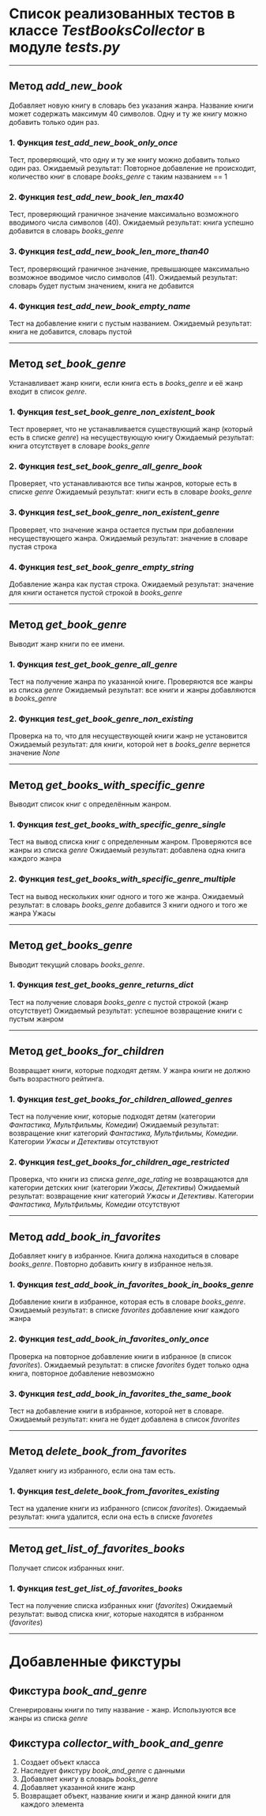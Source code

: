# Список реализованных тестов в классе *TestBooksCollector* в модуле *tests.py*

------------------------------------------------------------------

## Метод *add_new_book*
Добавляет новую книгу в словарь без указания жанра. Название книги может содержать максимум 40 символов. Одну и ту же книгу можно добавить только один раз.

### 1. Функция *test_add_new_book_only_once*

Тест, проверяющий, что одну и ту же книгу можно добавить только один раз. 
Ожидаемый результат: Повторное добавление не происходит, количество книг в словаре *books_genre* с таким названием == 1

### 2. Функция *test_add_new_book_len_max40*

Тест, проверяющий граничное значение максимально возможного вводимого числа символов (40). 
Ожидаемый результат: книга успешно добавится в словарь *books_genre*

### 3. Функция *test_add_new_book_len_more_than40*

Тест, проверяющий граничное значение, превышающее максимально возможное вводимое число символов (41).
Ожидаемый результат: словарь будет пустым значением, книга не добавится 

### 4. Функция *test_add_new_book_empty_name*

Тест на добавление книги с пустым названием.
Ожидаемый результат: книга не добавится, словарь пустой

------------------------------------------------------------------

## Метод *set_book_genre*
Устанавливает жанр книги, если книга есть в *books_genre* и её жанр входит в список *genre*.

### 1. Функция *test_set_book_genre_non_existent_book*

Тест проверяет, что не устанавливается существующий жанр (который есть в списке *genre*) на несуществующую книгу
Ожидаемый результат: книга отсутствует в словаре *books_genre*

### 2. Функция *test_set_book_genre_all_genre_book*

Проверяет, что устанавливаются все типы жанров, которые есть в списке *genre*
Ожидаемый результат: книги есть в словаре *books_genre*

### 3. Функция *test_set_book_genre_non_existent_genre*

Проверяет, что значение жанра остается пустым при добавлении несуществующего жанра.
Ожидаемый результат: значение в словаре пустая строка

### 4. Функция *test_set_book_genre_empty_string*

Добавление жанра как пустая строка.
Ожидаемый результат: значение для книги останется пустой строкой в *books_genre*

------------------------------------------------------------------

## Метод *get_book_genre*
Выводит жанр книги по ее имени.

### 1. Функция *test_get_book_genre_all_genre*

Тест на получение жанра по указанной книге. Проверяются все жанры из списка *genre*
Ожидаемый результат: все книги и жанры добавляются в *books_genre*

### 2. Функция *test_get_book_genre_non_existing*

Проверка на то, что для несуществующей книги жанр не установится
Ожидаемый результат: для книги, которой нет в *books_genre* вернется значение *None*

------------------------------------------------------------------

## Метод *get_books_with_specific_genre*
Выводит список книг с определённым жанром.

### 1. Функция *test_get_books_with_specific_genre_single*

Тест на вывод списка книг с определенным жанром. Проверяются все жанры из списка *genre*
Ожидаемый результат: добавлена одна книга каждого жанра

### 2. Функция *test_get_books_with_specific_genre_multiple*

Тест на вывод нескольких книг одного и того же жанра.
Ожидаемый результат: в словарь *books_genre* добавится 3 книги одного и того же жанра Ужасы

------------------------------------------------------------------

## Метод *get_books_genre*
Выводит текущий словарь *books_genre*.

### 1. Функция *test_get_books_genre_returns_dict*

Тест на получение словаря *books_genre* с пустой строкой (жанр отсутствует)
Ожидаемый результат: успешное возвращение книги с пустым жанром

------------------------------------------------------------------

## Метод *get_books_for_children*
Возвращает книги, которые подходят детям. У жанра книги не должно быть возрастного рейтинга.

### 1. Функция *test_get_books_for_children_allowed_genres*

Тест на получение книг, которые подходят детям (категории *Фантастика, Мультфильмы, Комедии*)
Ожидаемый результат: возвращение книг категорий *Фантастика, Мультфильмы, Комедии*. Категории *Ужасы и Детективы* отсутствуют

### 2. Функция *test_get_books_for_children_age_restricted*

Проверка, что книги из списка *genre_age_rating* не возвращаются для категории детских книг (категории *Ужасы, Детективы*)
Ожидаемый результат: возвращение книг категорий *Ужасы и Детективы*. Категории *Фантастика, Мультфильмы, Комедии* отсутствуют

------------------------------------------------------------------

## Метод *add_book_in_favorites*
Добавляет книгу в избранное. Книга должна находиться в словаре *books_genre*. Повторно добавить книгу в избранное нельзя.

### 1. Функция *test_add_book_in_favorites_book_in_books_genre*

Добавление книги в избранное, которая есть в словаре *books_genre*. Ожидаемый результат: в списке *favorites* добавление книг каждого жанра

### 2. Функция *test_add_book_in_favorites_only_once*

Проверка на повторное добавление книги в избранное (в список *favorites*). 
Ожидаемый результат: в списке *favorites* будет только одна книга, повторное добавление невозможно

### 3. Функция *test_add_book_in_favorites_the_same_book*

Тест на добавление книги в избранное, которой нет в словаре. 
Ожидаемый результат: книга не будет добавлена в список *favorites*

------------------------------------------------------------------

## Метод *delete_book_from_favorites*
Удаляет книгу из избранного, если она там есть.

### 1. Функция *test_delete_book_from_favorites_existing*

Тест на удаление книги из избранного (список *favorites*). 
Ожидаемый результат: книга удалится, если она есть в списке *favoretes*

------------------------------------------------------------------

## Метод *get_list_of_favorites_books*
Получает список избранных книг.

### 1. Функция *test_get_list_of_favorites_books*

Тест на получение списка избранных книг (*favorites*)
Ожидаемый результат: вывод списка книг, которые находятся в избранном (*favorites*)

------------------------------------------------------------------

# Добавленные фикстуры

## Фикстура *book_and_genre*

Сгенерированы книги по типу название - жанр. Используются все жанры из списка *genre*

## Фикстура *collector_with_book_and_genre*

1. Создает объект класса
2. Наследует фикстуру *book_and_genre* с данными
3. Добавляет книгу в словарь *books_genre*
4. Добавляет указанной книге жанр
5. Возвращает объект, название книги и жанр данной книги для каждого элемента

